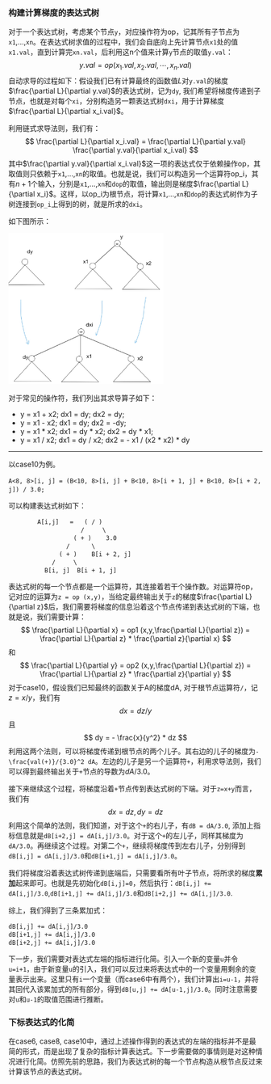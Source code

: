 
### 构建计算梯度的表达式树

对于一个表达式树，考虑某个节点`y`，对应操作符为op，记其所有子节点为`x1`,...,`xn`。在表达式树求值的过程中，我们会自底向上先计算节点`x1`处的值`x1.val`，直到计算完`xn.val`，后利用这n个值来计算`y`节点的取值`y.val`：
$$
    y.val = op(x_1.val, x_2.val, \cdots, x_n.val)
$$
自动求导的过程如下：假设我们已有计算最终的函数值$L$对`y.val`的梯度$\frac{\partial L}{\partial y.val}$的表达式树，记为`dy`, 我们希望将梯度传递到子节点，也就是对每个`xi`，分别构造另一颗表达式树`dxi`，用于计算梯度$\frac{\partial L}{\partial x_i.val}$。

利用链式求导法则，我们有：
$$
    \frac{\partial L}{\partial x_i.val} = \frac{\partial L}{\partial y.val} \frac{\partial y.val}{\partial x_i.val}
$$
其中$\frac{\partial y.val}{\partial x_i.val}$这一项的表达式仅于依赖操作op，其取值则只依赖于`x1`,...,`xn`的取值。也就是说，我们可以构造另一个运算符op_i，其有$n+1$个输入，分别是`x1`,...,`xn`和`dop`的取值，输出则是梯度$\frac{\partial L}{\partial x_i}$。这样，以op_i为根节点，将计算`x1`,...,`xn`和`dop`的表达式树作为子树连接到`op_i`上得到的树，就是所求的`dxi`。

如下图所示：

<img src="fig.jpg" style="zoom:30%;" />

对于常见的操作符，我们列出其求导算子如下：

 - y = x1 + x2; dx1 = dy; dx2 = dy;
 - y = x1 - x2; dx1 = dy; dx2 = -dy;
 - y = x1 * x2; dx1 = dy * x2; dx2 = dy * x1;
 - y = x1 / x2; dx1 = dy / x2; dx2 = - x1 / (x2 * x2) * dy

-----


以case10为例。

`A<8, 8>[i, j] = (B<10, 8>[i, j] + B<10, 8>[i + 1, j] + B<10, 8>[i + 2, j]) / 3.0;`

可以构建表达式树如下：

            A[i,j]   =   ( / )
                        /     \
                      ( + )    3.0
                    /      \
                  ( + )    B[i + 2, j]
                /     \
              B[i, j]  B[i + 1, j]        


表达式树的每一个节点都是一个运算符，其连接着若干个操作数。对运算符op，记对应的运算为`z = op (x,y)`，当给定最终输出关于`z`的梯度$\frac{\partial L}{\partial z}$后，我们需要将梯度的信息沿着这个节点传递到表达式树的下端，也就是说，我们需要计算：
$$
    \frac{\partial L}{\partial x} = op1 (x,y,\frac{\partial L}{\partial z}) = \frac{\partial L}{\partial z} * \frac{\partial z}{\partial x}
$$
和
$$
    \frac{\partial L}{\partial y} = op2 (x,y,\frac{\partial L}{\partial z}) = \frac{\partial L}{\partial z} * \frac{\partial z}{\partial y}
$$
对于case10，假设我们已知最终的函数关于A的梯度dA, 对于根节点运算符`/`，记$z = x/y$，我们有
$$
    dx = dz/y
$$
且
$$
    dy = - \frac{x}{y^2} * dz
$$
利用这两个法则，可以将梯度传递到根节点的两个儿子。其右边的儿子的梯度为`-\frac{val(+)}/{3.0}^2 dA`。左边的儿子是另一个运算符`+`，利用求导法则，我们可以得到最终输出关于`+`节点的导数为$dA/3.0$。

接下来继续这个过程，将梯度沿着`+`节点传到表达式树的下端。对于`z=x+y`而言，我们有
$$
    dx = dz, dy = dz
$$
利用这个简单的法则，我们知道，对于这个`+`的右儿子，有`dB = dA/3.0`, 添加上指标信息就是`dB[i+2,j] = dA[i,j]/3.0`。对于这个`+`的左儿子，同样其梯度为`dA/3.0`。再继续这个过程。对第二个`+`，继续将梯度传到左右儿子，分别得到`dB[i,j] = dA[i,j]/3.0`和`dB[i+1,j] = dA[i,j]/3.0`。

我们将梯度沿着表达式树传递到底端后，只需要看所有叶子节点，将所求的梯度**累加**起来即可。也就是先初始化`dB[i,j]=0`，然后执行：`dB[i,j] += dA[i,j]/3.0`,`dB[i+1,j] += dA[i,j]/3.0`和`dB[i+2,j] += dA[i,j]/3.0`.

综上，我们得到了三条累加式：

    dB[i,j] += dA[i,j]/3.0
    dB[i+1,j] += dA[i,j]/3.0
    dB[i+2,j] += dA[i,j]/3.0

下一步，我们需要对表达式左端的指标进行化简。引入一个新的变量`u`并令`u=i+1`，由于新变量`u`的引入，我们可以反过来将表达式中的一个变量用剩余的变量表示出来。这里只有`i`一个变量（而case6中有两个），我们计算出`i=u-1`，并将其回代入该累加式的所有部分，得到`dB[u,j] += dA[u-1,j]/3.0`。同时注意需要对`u`和`u-1`的取值范围进行推断。

### 下标表达式的化简

在case6, case8, case10中，通过上述操作得到的表达式的左端的指标并不是最简的形式，而是出现了复杂的指标计算表达式。下一步需要做的事情则是对这种情况进行化简。仿照先前的思路，我们为表达式树的每一个节点构造从根节点反过来计算该节点的表达式树。
